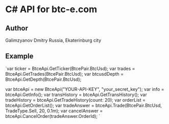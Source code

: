 C# API for btc-e.com
====================

Author
------------
  Galimzyanov Dmitry
  Russia, Ekaterinburg city

Example
------------
`var ticker = BtceApi.GetTicker(BtcePair.BtcUsd);
var trades = BtceApi.GetTrades(BtcePair.BtcUsd);
var btcusdDepth = BtceApi.GetDepth(BtcePair.BtcUsd);

var btceApi = new BtceApi("YOUR-API-KEY", "your_secret_key");
var info = btceApi.GetInfo();
var transHistory = btceApi.GetTransHistory();
var tradeHistory = btceApi.GetTradeHistory(count: 20);
var orderList = btceApi.GetOrderList();
var tradeAnswer = btceApi.Trade(BtcePair.BtcUsd, TradeType.Sell, 20, 0.1m);
var cancelAnswer = btceApi.CancelOrder(tradeAnswer.OrderId);
`